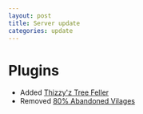 ```yaml
---
layout: post
title: Server update
categories: update
---
```


# Plugins
* Added [Thizzy'z Tree Feller](https://modrinth.com/plugin/thizzyz-tree-feller)  
* Removed [80% Abandoned Vilages](https://modrinth.com/datapack/abandoned-villages)  
